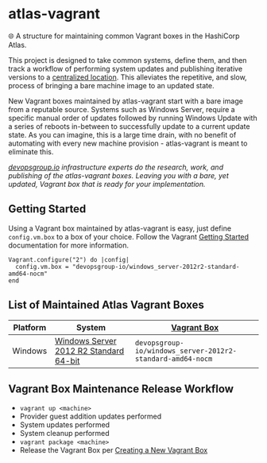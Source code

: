 # atlas-vagrant
:globe_with_meridians: A structure for maintaining common Vagrant boxes in the HashiCorp Atlas.

This project is designed to take common systems, define them, and then track a workflow of performing system updates and publishing iterative versions to a [centralized location](https://atlas.hashicorp.com/devopsgroup-io). This alleviates the repetitive, and slow, process of bringing a bare machine image to an updated state.

New Vagrant boxes maintained by atlas-vagrant start with a bare image from a reputable source. Systems such as Windows Server, require a specific manual order of updates followed by running Windows Update with a series of reboots in-between to successfully update to a current update state. As you can imagine, this is a large time drain, with no benefit of automating with every new machine provision - atlas-vagrant is meant to eliminate this.

*[devopsgroup.io](https://devopsgroup.io) infrastructure experts do the research, work, and publishing of the atlas-vagrant boxes. Leaving you with a bare, yet updated, Vagrant box that is ready for your implementation.*


## Getting Started

Using a Vagrant box maintained by atlas-vagrant is easy, just define `config.vm.box` to a box of your choice. Follow the Vagrant [Getting Started](https://www.vagrantup.com/docs/getting-started/boxes.html) documentation for more information.

```
Vagrant.configure("2") do |config|
  config.vm.box = "devopsgroup-io/windows_server-2012r2-standard-amd64-nocm"
end
```

## List of Maintained Atlas Vagrant Boxes

Platform | System | [Vagrant Box](https://www.vagrantup.com/docs/boxes.html)
---------|--------|---------------------------------------------------------
Windows | [Windows Server 2012 R2 Standard 64-bit](https://atlas.hashicorp.com/devopsgroup-io/boxes/windows_server-2012r2-standard-amd64-nocm) | `devopsgroup-io/windows_server-2012r2-standard-amd64-nocm` | 2016 October | [OpenTable](https://atlas.hashicorp.com/opentable/boxes/win-2012r2-standard-amd64-nocm)


## Vagrant Box Maintenance Release Workflow

* `vagrant up <machine>`
* Provider guest addition updates performed
* System updates performed
* System cleanup performed
* `vagrant package <machine>`
* Release the Vagrant Box per [Creating a New Vagrant Box](https://vagrantcloud.com/help/vagrant/boxes/create)
